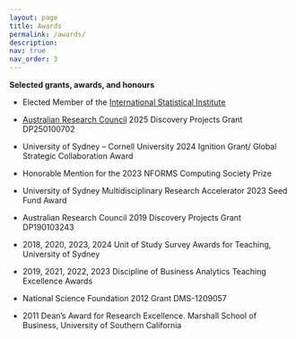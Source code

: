 ```yaml
---
layout: page
title: Awards
permalink: /awards/
description: 
nav: true
nav_order: 3
---
```


**Selected grants, awards, and honours**

- Elected Member of the [International Statistical Institute](https://isi-web.org/)
  
- [Australian Research Council](https://www.arc.gov.au/) 2025 Discovery Projects Grant DP250100702
  
- University of Sydney – Cornell University 2024 Ignition Grant/ Global Strategic Collaboration Award
  
- Honorable Mention for the 2023 NFORMS Computing Society Prize
  
- University of Sydney Multidisciplinary Research Accelerator 2023 Seed Fund Award
  
- Australian Research Council 2019 Discovery Projects Grant DP190103243
  
- 2018, 2020, 2023, 2024 Unit of Study Survey Awards for Teaching, University of Sydney
  
- 2019, 2021, 2022, 2023 Discipline of Business Analytics Teaching Excellence Awards
  
- National Science Foundation 2012 Grant DMS-1209057
  
- 2011 Dean’s Award for Research Excellence. Marshall School of Business, University of Southern California
